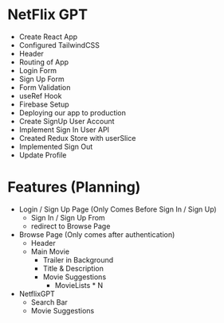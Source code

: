 # NetFlix GPT

- Create React App
- Configured TailwindCSS
- Header
- Routing of App
- Login Form
- Sign Up Form
- Form Validation
- useRef Hook
- Firebase Setup
- Deploying our app to production
- Create SignUp User Account
- Implement Sign In User API
- Created Redux Store with userSlice
- Implemented Sign Out
- Update Profile

# Features (Planning)

- Login / Sign Up Page (Only Comes Before Sign In / Sign Up)
  - Sign In / Sign Up From
  - redirect to Browse Page
- Browse Page (Only comes after authentication)
  - Header
  - Main Movie
    - Trailer in Background
    - Title & Description
    - Movie Suggestions
      - MovieLists \* N
- NetflixGPT
  - Search Bar
  - Movie Suggestions

